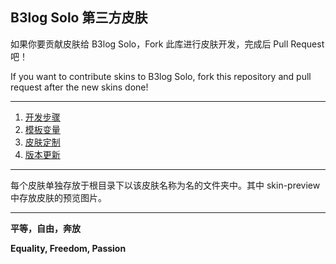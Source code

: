 B3log Solo 第三方皮肤
----

如果你要贡献皮肤给 B3log Solo，Fork 此库进行皮肤开发，完成后 Pull Request 吧！

If you want to contribute skins to B3log Solo, fork this repository and pull request after the new skins done!

----
1. [开发步骤](https://github.com/b3log/b3log-solo/wiki/Develop_steps)
2. [模板变量](https://github.com/b3log/b3log-solo/wiki/Template_variables)
3. [皮肤定制](https://github.com/b3log/b3log-solo/wiki/skins_custom)
4. [版本更新](https://github.com/b3log/b3log-solo/wiki/Skins_change_log)

----

每个皮肤单独存放于根目录下以该皮肤名称为名的文件夹中。其中 skin-preview 中存放皮肤的预览图片。

----

**平等，自由，奔放**

**Equality, Freedom, Passion**
